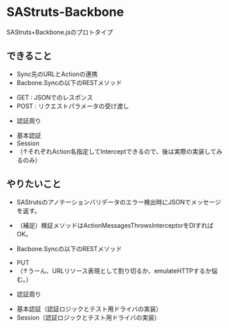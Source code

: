 SAStruts-Backbone
=================

SAStruts+Backbone.jsのプロトタイプ

できること
------
+ Sync先のURLとActionの連携
+ Bacbone.Syncの以下のRESTメソッド
 - GET : JSONでのレスポンス 
 - POST : リクエストパラメータの受け渡し
+ 認証周り
 - 基本認証
 - Session
 - （↑それぞれAction名指定してInterceptできるので、後は実際の実装してみるのみ）

やりたいこと
------
+ SAStrutsのアノテーションバリデータのエラー検出時にJSONでメッセージを返す。
 - （補足）検証メソッドはActionMessagesThrowsInterceptorをDIすればOK。
+ Bacbone.Syncの以下のRESTメソッド
 - PUT
 - （↑うーん、URLリソース表現として割り切るか、emulateHTTPするか悩む。）
+ 認証周り
 - 基本認証（認証ロジックとテスト用ドライバの実装）
 - Session（認証ロジックとテスト用ドライバの実装）

